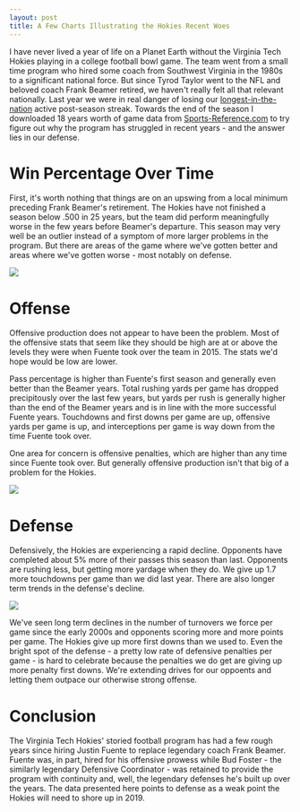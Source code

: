 ```yaml
---
layout: post
title: A Few Charts Illustrating the Hokies Recent Woes
---
```


I have never lived a year of life on a Planet Earth without the Virginia Tech Hokies playing in a college football bowl game. The team went from a small time program who hired some coach from Southwest Virginia in the 1980s to a significant national force. But since Tyrod Taylor went to the NFL and beloved coach Frank Beamer retired, we haven't really felt all that relevant nationally. Last year we were in real danger of losing our [longest-in-the-nation](https://twitter.com/VT_Football/status/937056299338031104) active post-season streak. Towards the end of the season I downloaded 18 years worth of game data from [Sports-Reference.com](https://www.sports-reference.com/cfb/schools/virginia-tech/2018/gamelog/) to try figure out why the program has struggled in recent years - and the answer lies in our defense. 

# Win Percentage Over Time
First, it's worth nothing that things are on an upswing from a local minimum preceding Frank Beamer's retirement. The Hokies have not finished a season below .500 in 25 years, but the team did perform meaningfully worse in the few years before Beamer's departure. This season may very well be an outlier instead of a symptom of more larger problems in the program. But there are areas of the game where we've gotten better and areas where we've gotten worse - most notably on defense.

<p>
  <img src="https://joshyazman.github.io/images/hokies-fb/Virginia Tech Win Percentage Over Time.png#center"/>
</p>

# Offense
Offensive production does not appear to have been the problem. Most of the offensive stats that seem like they should be high are at or above the levels they were when Fuente took over the team in 2015. The stats we'd hope would be low are lower. 

Pass percentage is higher than Fuente's first season and generally even better than the Beamer years. Total rushing yards per game has dropped precipitously over the last few years, but yards per rush is generally higher than the end of the Beamer years and is in line with the more successful Fuente years. Touchdowns and first downs per game are up, offensive yards per game is up, and interceptions per game is way down from the time Fuente took over.

One area for concern is offensive penalties, which are higher than any time since Fuente took over. But generally offensive production isn't that big of a problem for the Hokies. 

<p>
  <img src="https://joshyazman.github.io/images/hokies-fb/Selected Offensive Statistics.png#center"/>
</p>

# Defense
Defensively, the Hokies are experiencing a rapid decline. Opponents have completed about 5% more of their passes this season than last. Opponents are rushing less, but getting more yardage when they do. We give up 1.7 more touchdowns per game than we did last year. There are also longer term trends in the defense's decline.  

<p>
  <img src="https://joshyazman.github.io/images/hokies-fb/Selected Defensive Statistics.png#center"/>
</p>

We've seen long term declines in the number of turnovers we force per game since the early 2000s and opponents scoring more and more points per game. The Hokies give up more first downs than we used to. Even the bright spot of the defense - a pretty low rate of defensive penalties per game - is hard to celebrate because the penalties we do get are giving up more penalty first downs. We're extending drives for our oppoents and letting them outpace our otherwise strong offense.

# Conclusion
The Virginia Tech Hokies' storied football program has had a few rough years since hiring Justin Fuente to replace legendary coach Frank Beamer. Fuente was, in part, hired for his offensive prowess while Bud Foster - the similarly legendary Defensive Coordinator - was retained to provide the program with continuity and, well, the legendary defenses he's built up over the years. The data presented here points to defense as a weak point the Hokies will need to shore up in 2019.
